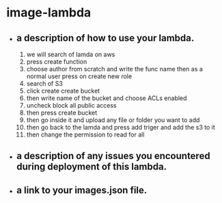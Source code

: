 # image-lambda
  - ## a description of how to use your lambda.
    1. we will search of lamda on aws
    2. press create function
    3. choose author from scratch and write the func name then as a normal user press on create new role
    4. search of S3 
    5. click create create bucket
    6. then write name of the bucket and choose ACLs enabled
    7. uncheck block all public access
    8. then press create bucket
    9. then go inside it and upload any file or folder you want to add
    10. then go back to the lamda and press add triger and add the s3 to it
    11. then change the permission to read for all 
  - ## a description of any issues you encountered during deployment of this lambda.
  - ## a link to your images.json file.